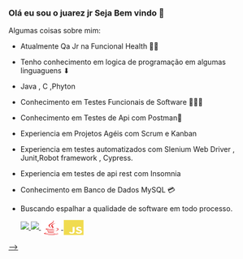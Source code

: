 ### Olá eu sou o juarez jr Seja Bem vindo 👋


Algumas coisas sobre mim:
- Atualmente Qa Jr na Funcional Health 🧑‍💼
- Tenho conhecimento em logica de programação em algumas linguaguens ⬇
- Java , C ,Phyton
- Conhecimento em Testes Funcionais de Software 🧑🏻‍💻
- Conhecimento em Testes de Api com Postman📱
- Experiencia em Projetos Agéis com Scrum e Kanban
- Experiencia em testes automatizados com Slenium Web Driver , Junit,Robot framework , Cypress.
- Experiencia em testes de api rest com Insomnia
- Conhecimento em Banco de Dados MySQL 💳
- Buscando espalhar a qualidade de software em todo processo.

  <a href="https://github.com/juarezjunior95">
  <img height="180em" src="https://github-readme-stats.vercel.app/api?username=juarezjunior95&show_icons=true&theme=dark&include_all_commits=true&count_private=true"/>
  <img height="180em" src="https://github-readme-stats.vercel.app/api/top-langs/?username=juarezjunior95&layout=compact&langs_count=7&theme=dark"/>
  
   <img align="center" alt="Rafa-Js" height="30" width="40" src="https://raw.githubusercontent.com/devicons/devicon/master/icons/java/java-plain.svg">
   <img align="center" alt="Rafa-Js" height="30" width="40" src="https://raw.githubusercontent.com/devicons/devicon/master/icons/javascript/javascript-plain.svg">
  
-->
